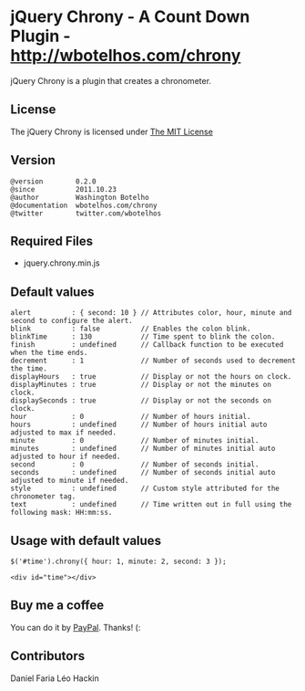 # jQuery Chrony - A Count Down Plugin - http://wbotelhos.com/chrony

jQuery Chrony is a plugin that creates a chronometer.

## License

The jQuery Chrony is licensed under [The MIT License](http://www.opensource.org/licenses/mit-license.php)

## Version

	@version        0.2.0
	@since          2011.10.23
	@author         Washington Botelho
	@documentation  wbotelhos.com/chrony
	@twitter        twitter.com/wbotelhos

## Required Files

+ jquery.chrony.min.js

## Default values

	alert          : { second: 10 } // Attributes color, hour, minute and second to configure the alert.
	blink          : false          // Enables the colon blink.
	blinkTime      : 130            // Time spent to blink the colon.
	finish         : undefined      // Callback function to be executed when the time ends.
	decrement      : 1              // Number of seconds used to decrement the time.
	displayHours   : true           // Display or not the hours on clock. 
	displayMinutes : true           // Display or not the minutes on clock.
	displaySeconds : true           // Display or not the seconds on clock.
	hour           : 0              // Number of hours initial.
	hours          : undefined      // Number of hours initial auto adjusted to max if needed.
	minute         : 0              // Number of minutes initial.
	minutes        : undefined      // Number of minutes initial auto adjusted to hour if needed.
	second         : 0              // Number of seconds initial.
	seconds        : undefined      // Number of seconds initial auto adjusted to minute if needed.
	style          : undefined      // Custom style attributed for the chronometer tag.
	text           : undefined      // Time written out in full using the following mask: HH:mm:ss.

## Usage with default values

	$('#time').chrony({ hour: 1, minute: 2, second: 3 });

	<div id="time"></div>

## Buy me a coffee

You can do it by [PayPal](https://www.paypal.com/cgi-bin/webscr?cmd=_donations&business=X8HEP2878NDEG&item_name=jQuery%20Chrony). Thanks! (:

## Contributors

Daniel Faria
Léo Hackin
